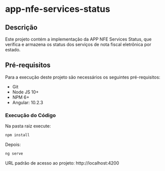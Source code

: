# app-nfe-services-status

## Descrição

Este projeto contém a implementação da APP NFE Services Status, que verifica e armazena os status dos serviços de nota fiscal eletrônica por estado.

## Pré-requisitos

Para a execução deste projeto são necessários os seguintes pré-requisitos:

- Git
- Node JS 10+
- NPM 6+
- Angular: 10.2.3

### Execução do Código

Na pasta raiz execute:
```bash
npm install
```
Depois:
```bash
ng serve
```

URL padrão de acesso ao projeto: http://localhost:4200